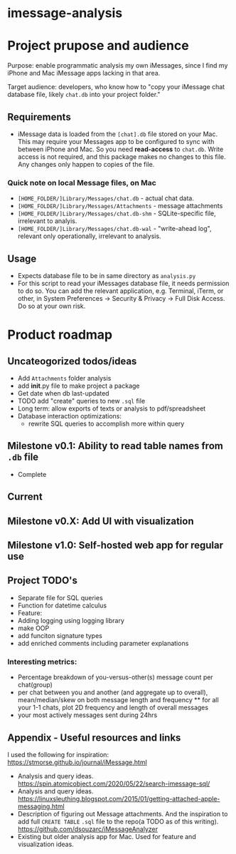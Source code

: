 # imessage-analysis

# Project prupose and audience

Purpose: enable programmatic analysis my own iMessages, since I find my iPhone and Mac iMessage apps lacking in that area.

Target audience: developers, who know how to "copy your iMessage chat database file, likely `chat.db` into your project folder."

## Requirements

* iMessage data is loaded from the `[chat].db` file stored on your Mac. This may require your Messages app to be configured to sync with between iPhone and Mac. So you need **read-access** to `chat.db`. Write access is not required, and this package makes no changes to this file. Any changes only happen to copies of the file.

### Quick note on local Message files, on Mac
* `[HOME_FOLDER/]Library/Messages/chat.db` - actual chat data.
* `[HOME_FOLDER/]Library/Messages/Attachments` - message attachments
* `[HOME_FOLDER/]Library/Messages/chat.db-shm` - SQLite-specific file, irrelevant to analyis.
* `[HOME_FOLDER/]Library/Messages/chat.db-wal` - "write-ahead log", relevant only operationally, irrelevant to analysis.


## Usage

* Expects database file to be in same directory as `analysis.py`
* For this script to read your iMessages database file, it needs permission to do so. You can add the relevant application, e.g. Terminal, iTerm, or other, in System Preferences -> Security & Privacy -> Full Disk Access. Do so at your own risk.


# Product roadmap

## Uncateogorized todos/ideas
* Add `Attachments` folder analysis
* add __init__.py file to make project a package
* Get date when db last-updated
* TODO add "create" queries to new `.sql` file
* Long term: allow exports of texts or analysis to pdf/spreadsheet
* Database interaction optimizations:
  * rewrite SQL queries to accomplish more within query
  
## Milestone v0.1: Ability to read table names from `.db` file

* Complete

## Current


## Milestone v0.X: Add UI with visualization

## Milestone v1.0: Self-hosted web app for regular use








## Project TODO's
* Separate file for SQL queries
* Function for datetime calculus
* Feature: 
* Adding logging using logging library
* make OOP
* add funciton signature types
* add enriched comments including parameter explanations

### Interesting metrics:
* Percentage breakdown of you-versus-other(s) message count per chat(group)
* per chat between you and another (and aggregate up to overall), mean/median/skew on both message length and frequency
** for all your 1-1 chats, plot 2D frequency and length of overall messages
* your most actively messages sent during 24hrs


## Appendix - Useful resources and links

I used the following for inspiration:
https://stmorse.github.io/journal/iMessage.html
* Analysis and query ideas.
https://spin.atomicobject.com/2020/05/22/search-imessage-sql/
* Analysis and query ideas.
https://linuxsleuthing.blogspot.com/2015/01/getting-attached-apple-messaging.html
* Description of figuring out Message attachments. And the inspiration to add full `CREATE TABLE` `.sql` file to the repo(a TODO as of this writing).
https://github.com/dsouzarc/iMessageAnalyzer
* Existing but older analysis app for Mac. Used for feature and visualization ideas.


